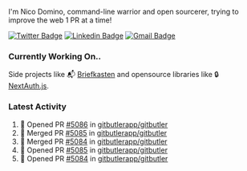 
I'm Nico Domino, command-line warrior and open sourcerer, trying to improve the web 1 PR at a time!

[![Twitter Badge](https://img.shields.io/badge/-@ndom91-1ca0f1?style=flat-square&labelColor=1ca0f1&logo=twitter&logoColor=white&link=https://twitter.com/ndom91)](https://twitter.com/ndom91) [![Linkedin Badge](https://img.shields.io/badge/-ndom91-blue?style=flat-square&logo=Linkedin&logoColor=white&link=https://www.linkedin.com/in/ndom91/)](https://www.linkedin.com/in/ndom91/) [![Gmail Badge](https://img.shields.io/badge/-yo@ndo.dev-c14438?style=flat-square&logo=mail.ru&logoColor=white&link=mailto:yo@ndo.dev)](mailto:yo@ndo.dev)

### Currently Working On..

Side projects like 📬 [Briefkasten](https://briefkastenhq.com) and opensource libraries like 🔒 [NextAuth.js](https://github.com/nextauthjs/next-auth).

<!--START_SECTION_PROFILE_VIEWS:readme-info-->
<!--END_SECTION_PROFILE_VIEWS:readme-info-->

<!--START_SECTION_DAILY_COMMIT:readme-info-->
<!--END_SECTION_DAILY_COMMIT:readme-info-->

<!--START_SECTION_WEEKLY_COMMIT:readme-info-->
<!--END_SECTION_WEEKLY_COMMIT:readme-info-->

### Latest Activity

<!--START_SECTION:activity-->
1. 💪 Opened PR [#5086](https://github.com/gitbutlerapp/gitbutler/pull/5086) in [gitbutlerapp/gitbutler](https://github.com/gitbutlerapp/gitbutler)
2. 🎉 Merged PR [#5085](https://github.com/gitbutlerapp/gitbutler/pull/5085) in [gitbutlerapp/gitbutler](https://github.com/gitbutlerapp/gitbutler)
3. 🎉 Merged PR [#5084](https://github.com/gitbutlerapp/gitbutler/pull/5084) in [gitbutlerapp/gitbutler](https://github.com/gitbutlerapp/gitbutler)
4. 💪 Opened PR [#5085](https://github.com/gitbutlerapp/gitbutler/pull/5085) in [gitbutlerapp/gitbutler](https://github.com/gitbutlerapp/gitbutler)
5. 💪 Opened PR [#5084](https://github.com/gitbutlerapp/gitbutler/pull/5084) in [gitbutlerapp/gitbutler](https://github.com/gitbutlerapp/gitbutler)
<!--END_SECTION:activity-->
